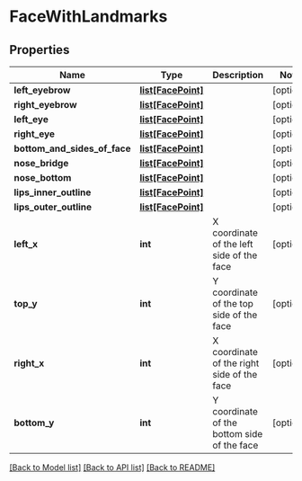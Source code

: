 # FaceWithLandmarks

## Properties
Name | Type | Description | Notes
------------ | ------------- | ------------- | -------------
**left_eyebrow** | [**list[FacePoint]**](FacePoint.md) |  | [optional] 
**right_eyebrow** | [**list[FacePoint]**](FacePoint.md) |  | [optional] 
**left_eye** | [**list[FacePoint]**](FacePoint.md) |  | [optional] 
**right_eye** | [**list[FacePoint]**](FacePoint.md) |  | [optional] 
**bottom_and_sides_of_face** | [**list[FacePoint]**](FacePoint.md) |  | [optional] 
**nose_bridge** | [**list[FacePoint]**](FacePoint.md) |  | [optional] 
**nose_bottom** | [**list[FacePoint]**](FacePoint.md) |  | [optional] 
**lips_inner_outline** | [**list[FacePoint]**](FacePoint.md) |  | [optional] 
**lips_outer_outline** | [**list[FacePoint]**](FacePoint.md) |  | [optional] 
**left_x** | **int** | X coordinate of the left side of the face | [optional] 
**top_y** | **int** | Y coordinate of the top side of the face | [optional] 
**right_x** | **int** | X coordinate of the right side of the face | [optional] 
**bottom_y** | **int** | Y coordinate of the bottom side of the face | [optional] 

[[Back to Model list]](../README.md#documentation-for-models) [[Back to API list]](../README.md#documentation-for-api-endpoints) [[Back to README]](../README.md)


